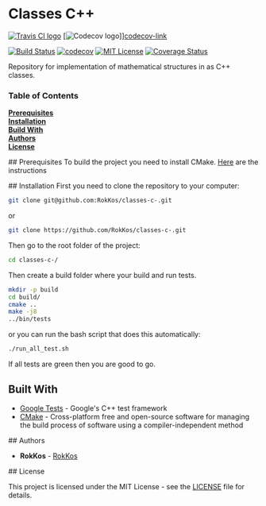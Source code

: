 # Classes C++
[![Travis CI logo][travis-image]][travis-link]
[![Codecov logo][codecov-image]]][codecov-link]

[![Build Status][travis-badge]][travis-link]
[![codecov][codecov-badge]][codecov-link]
[![MIT License][license-badge]](LICENSE.md)
[![Coverage Status][coveralls-badge]][coveralls-link] 

Repository for implementation of mathematical structures in as C++ classes.

### Table of Contents

**[Prerequisites](#prereq)**  
**[Installation](#install)**  
**[Build With](#build)**  
**[Authors](#authors)**  
**[License](#license)**

##<a name="prereq"></a> Prerequisites
To build the project you need to install CMake. [Here](https://cmake.org/install/) are the instructions

##<a name="install"></a> Installation
First you need to clone the repository to your computer:
```bash
git clone git@github.com:RokKos/classes-c-.git
```
or
```bash
git clone https://github.com/RokKos/classes-c-.git
```

Then go to the root folder of the project:
```bash
cd classes-c-/
```

Then create a build folder where your build and run tests.
```bash
mkdir -p build
cd build/
cmake ..
make -j8
../bin/tests
```

or you can run the bash script that does this automatically:
```bash
./run_all_test.sh
```
If all tests are green then you are good to go.

## Built With
* [Google Tests](https://github.com/google/googletest) - Google's C++ test framework
* [CMake](https://cmake.org/) - Cross-platform free and open-source software for managing the build process of software using a compiler-independent method

##<a name="authors"></a> Authors

* **RokKos** - [RokKos](https://github.com/RokKos)

##<a name="license"></a> License

This project is licensed under the MIT License - see the [LICENSE](https://github.com/RokKos/classes-c-/blob/master/LICENSE) file for details.


[travis-badge]:    https://travis-ci.org/RokKos/classes-c-.svg?branch=master
[travis-link]:     https://travis-ci.org/RokKos/classes-c-
[travis-image]:    https://github.com/RokKos/FRI_Programiranje/blob/master/ima/TravisCI.png
[license-badge]:   https://img.shields.io/badge/license-MIT-007EC7.svg
[coveralls-badge]: https://coveralls.io/repos/github/RokKos/classes-c-/badge.svg?branch=master
[coveralls-link]:  https://coveralls.io/github/RokKos/classes-c-?branch=master
[codecov-badge]:   https://codecov.io/gh/RokKos/classes-c-/branch/master/graph/badge.svg
[codecov-link]:    https://codecov.io/gh/RokKos/classes-c-
[codecov-image]:    https://github.com/RokKos/FRI_Programiranje/blob/master/ima/Codecov.png

